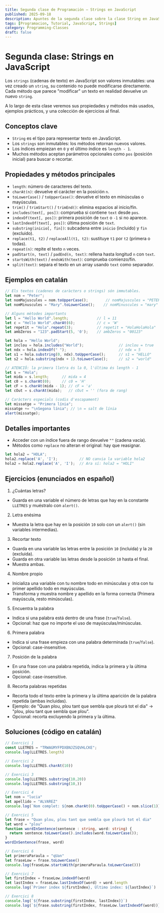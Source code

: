```yaml
---
title: Segunda clase de Programación — Strings en JavaScript
published: 2025-09-18
description: Apuntes de la segunda clase sobre la clase String en JavaScript conceptos clave, métodos principales, ejemplos y ejercicios.
tags: [Programacion, Tutorial, JavaScript, Strings]
category: Programming-Classes
draft: false
---
```


# Segunda clase: Strings en JavaScript

Los `strings` (cadenas de texto) en JavaScript son valores inmutables: una vez creado un `string`, su contenido no puede modificarse directamente. Cada método que parece "modificar" un texto en realidad devuelve un nuevo `string`.

A lo largo de esta clase veremos sus propiedades y métodos más usados, ejemplos prácticos, y una colección de ejercicios al final.

## Conceptos clave

- `String` es el tipo para representar texto en JavaScript.
- Los `strings` son inmutables: los métodos retornan nuevos valores.
- Los índices empiezan en `0` y el último índice es `length - 1`.
- Muchos métodos aceptan parámetros opcionales como `pos` (posición inicial) para buscar o recortar.

## Propiedades y métodos principales

- `length`: número de caracteres del texto.
- `charAt(n)`: devuelve el carácter en la posición `n`.
- `toLowerCase()` / `toUpperCase()`: devuelve el texto en minúsculas o mayúsculas.
- `trim()` / `trimStart()` / `trimEnd()`: elimina espacios al inicio/fin.
- `includes(text[, pos])`: comprueba si contiene `text` desde `pos`.
- `indexOf(text[, pos])`: primera posición de `text` o `-1` si no aparece.
- `lastIndexOf(text[, pos])`: última posición de `text`.
- `substring(inicio[, fin])`: subcadena entre `inicio` (incluido) y `fin` (excluido).
- `replace(t1, t2)` / `replaceAll(t1, t2)`: sustituye `t1` por `t2` (primera o todas).
- `repeat(n)`: repite el texto `n` veces.
- `padStart(n, text)` / `padEnd(n, text)`: rellena hasta longitud `n` con `text`.
- `startsWith(text)` / `endsWith(text)`: comprueba comienzo/fin.
- `split(text)`: separa el texto en un array usando `text` como separador.

## Ejemplos en catalán

```ts
// Els textos (cadenes de caràcters o strings) són immutables.
let nom = "Peter";
let nomMajuscules = nom.toUpperCase();        // nomMajuscules = "PETER"
let nomMinuscules = "Mary".toLowerCase();    // nomMinuscules = "mary"

// Alguns mètodes importants
let l = "Hello World".length;             // l = 11
let c = "Hello World".charAt(6);          // c = 'W'
let repetit = "Hola".repeat(3);           // repetit = "HolaHolaHola"
let ambZeros = "123".padStart(5, '0');    // ambZeros = "00123"

let hola = "Hello World";
let inclou = hola.includes("World");                // inclou = true
let ndx = hola.indexOf(" ");                        // ndx = 5
let s1 = hola.substring(0, ndx).toUpperCase();      // s1 = "HELLO"
let s2 = hola.substring(ndx + 1).toLowerCase();     // s2 = "world"

// ATENCIÓ: la primera lletra és la 0, l'última és length - 1
let s = "Hola";
let mida = s.length;      // mida = 4
let c0 = s.charAt(0);     // c0 = 'H'
let cF = s.charAt(mida - 1); // cF = 'a'
let cOut = s.charAt(mida);   // cOut = '' (fora de rang)

// Caràcters especials (codis d'escapament)
let missatge = "Primera línia";
missatge += "\nSegona línia"; // \n = salt de línia
alert(missatge);
```

## Detalles importantes

- Acceder con un índice fuera de rango devuelve `""` (cadena vacía).
- Métodos como `replace` no alteran el original: hay que reasignar.

```ts
let hola2 = "HOLA";
hola2.replace('A', 'I');          // NO canvia la variable hola2
hola2 = hola2.replace('A', 'I');  // Ara sí: hola2 = "HOLI"
```

## Ejercicios (enunciados en español)

1) ¿Cuántas letras?
- Guarda en una variable el número de letras que hay en la constante `LLETRES` y muéstralo con `alert()`.

2) Letra enésima
- Muestra la letra que hay en la posición `10` solo con un `alert()` (sin variables intermedias).

3) Recortar texto
- Guarda en una variable las letras entre la posición `10` (incluida) y la `20` (excluida).
- Guarda en otra variable las letras desde la posición `10` hasta el final.
- Muestra ambas.

4) Nombre propio
- Inicializa una variable con tu nombre todo en minúsculas y otra con tu primer apellido todo en mayúsculas.
- Transforma y muestra nombre y apellido en la forma correcta (Primera mayúscula, resto minúsculas).

5) Encuentra la palabra
- Indica si una palabra está dentro de una frase (`true`/`false`).
- Opcional: haz que no importe el uso de mayúsculas/minúsculas.

6) Primera palabra
- Indica si una frase empieza con una palabra determinada (`true`/`false`).
- Opcional: case-insensitive.

7) Posición de la palabra
- En una frase con una palabra repetida, indica la primera y la última posición.
- Opcional: case-insensitive.

8) Recorta palabras repetidas
- Recorta todo el texto entre la primera y la última aparición de la palabra repetida (ambas incluidas).
- Ejemplo: de "Quan plou, plou tant que sembla que plourà tot el dia" → "plou, plou tant que sembla que plou".
- Opcional: recorta excluyendo la primera y la última.

## Soluciones (código en catalán)

```ts
// Exercici 1
const LLETRES = "TRWAGMYFPDXBNJZSQVHLCKE";
console.log(LLETRES.length)

// Exercici 2
console.log(LLETRES.charAt(10))

// Exercici 3
console.log(LLETRES.substring(10,20))
console.log(LLETRES.substring(10,))

// Exercici 4
let nom = "lucia"
let apellido = "ALVAREZ"
console.log(`Nom complet: ${nom.charAt(0).toUpperCase() + nom.slice(1)} ${apellido.charAt(0).toUpperCase() + apellido.slice(1).toLowerCase()}`)

// Exercici 5
let frase = "Quan plou, plou tant que sembla que plourà tot el dia"
let word = "plou"
function wordInSentence(sentence : string, word: string) {
  return sentence.toLowerCase().includes(word.toLowerCase());
}
wordInSentence(frase, word)

// Exercici 6
let primeraParaula = "qUan"
let fraseLow = frase.toLowerCase()
console.log(fraseLow.startsWith(primeraParaula.toLowerCase()))

// Exercici 7
let firstIndex = fraseLow.indexOf(word)
let lastIndex = fraseLow.lastIndexOf(word) + word.length
console.log(`Primer index ${firstIndex}, Último index: ${lastIndex}`)

// Exercici 8 
console.log(`${frase.substring(firstIndex, lastIndex)}`)
console.log(`${frase.substring(firstIndex, fraseLow.lastIndexOf(word))}`)
```
